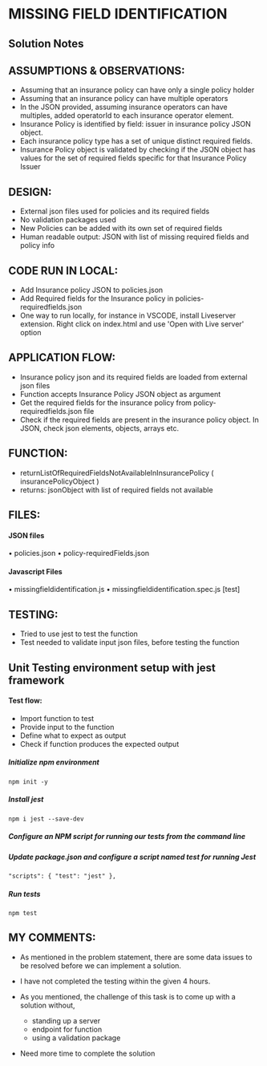 # MISSING FIELD IDENTIFICATION

## Solution Notes

## ASSUMPTIONS & OBSERVATIONS: 
+ Assuming that an insurance policy can have only a single policy holder
+ Assuming that an insurance policy can have multiple operators
+ In the JSON provided, assuming insurance operators can have multiples, added operatorId to each insurance operator element.
+ Insurance Policy is identified by field: issuer in insurance policy JSON object.
+ Each insurance policy type has a set of unique distinct required fields.
+ Insurance Policy object is validated by checking if the JSON object has values for the set of required fields specific for that Insurance Policy Issuer

## DESIGN:
+ External json files used for policies and its required fields
+ No validation packages used
+ New Policies can be added with its own set of required fields
+ Human readable output: JSON with list of missing required fields and policy info

## CODE RUN IN LOCAL:
+ Add Insurance policy JSON to policies.json
+ Add Required fields for the Insurance policy in policies-requiredfields.json
+ One way to run locally, for instance in VSCODE, install Liveserver extension. Right click on index.html and use 'Open with Live server' option

## APPLICATION FLOW: 
+ Insurance policy json and its required fields are loaded from external json files
+ Function accepts Insurance Policy JSON object as argument 
+ Get the required fields for the insurance policy from policy-requiredfields.json file
+ Check if the required fields are present in the insurance policy object. In JSON, check json elements, objects, arrays etc. 


## FUNCTION:
+ returnListOfRequiredFieldsNotAvailableInInsurancePolicy ( insurancePolicyObject )
+ returns: jsonObject with list of required fields not available

## FILES: 
#### JSON files
•	policies.json
•	policy-requiredFields.json
#### Javascript Files
•	missingfieldidentification.js
•	missingfieldidentification.spec.js [test]

## TESTING: 
+ Tried to use jest to test the function
+ Test needed to validate input json files, before testing the function
 
## Unit Testing environment setup with jest framework

#### Test flow:
- Import function to test
- Provide input to the function
- Define what to expect as output
- Check if function produces the expected output

##### Initialize npm environment
`npm init -y`

##### Install jest
`npm i jest --save-dev`

##### Configure an NPM script for running our tests from the command line
##### Update package.json and configure a script named test for running Jest
`"scripts": {
    "test": "jest"
  },`

##### Run tests
`npm test`

 ## MY COMMENTS: 
+ As mentioned in the problem statement, there are some data issues to be resolved before we can implement a solution.

+ I have not completed the testing within the given 4 hours. 

+ As you mentioned, the challenge of this task is to come up with a solution without,
    - standing up a server
    - endpoint for function
    - using a validation package 

+ Need more time to complete the solution
